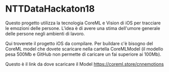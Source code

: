 # NTTDataHackaton18

Questo progetto utilizza la tecnologia CoreML e Vision di iOS per tracciare le emozioni delle persone. L'idea è di avere una stima dell'umore generale delle persone negli ambienti di lavoro.

Qui troverete il progetto iOS da compilare. Per buildare c'è bisogno del CoreML model che dovete scaricare nella cartella CoreMLModel (il modello pesa 500Mb e GitHub non permette di caricare un fai superiore ai 100Mb).

Questo è il link da dove scaricare il Model https://coreml.store/cnnemotions
